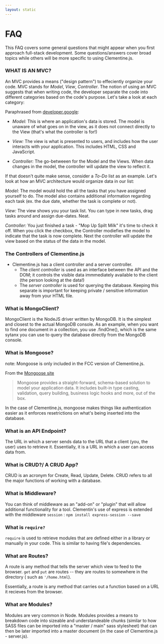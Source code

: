 ```yaml
---
layout: static
---
```


# FAQ

This FAQ covers some general questions that might appear when you first approach full-stack development. Some questions/answers cover broad topics while others will be more specific to using Clementine.js.

### WHAT IS AN MVC?

An MVC provides a means ("design pattern") to effeciently organize your code. MVC stands for *Model*,  *View*, *Controller*. The notion of using an MVC suggests that when writing code, the developer separate the code into different categories based on the code's purpose. Let's take a look at each category:

Paraphrased from [developer.google](https://developer.chrome.com/apps/app_frameworks):

- *Model:* This is where an application's data is stored. The model is unaware of what goes on in the view, as it does not connect directly to the View (that's what the controller is for!)

- *View:* The view is what is presented to users, and includes how the user interacts with your application. This includes HTML, CSS and JavaScript.

- *Controller:* The go-betweeen for the Model and the Views. When data changes in the model, the controller will update the view to reflect it.

If that doesn't quite make sense, consider a *To-Do* list as an example.  Let's look at how an MVC architecture would organize data in our list:

*Model:* The model would hold the all the tasks that you have assigned yourself to do. The model also contains additional information regarding each task (ex. the due date, whether the task is complete or not).

*View:* The view shows you your task list. You can type in new tasks, drag tasks around and assign due-dates. Neat.

*Controller:* You just finished a task - "Mop Up Spilt Milk" it's time to check it off. When you click the checkbox, the Controller modiefies the model to indicate that the task is now complete. Next the controller will update the view based on the status of the data in the model.

### The Controllers of Clementine.js

- Clementine.js has a client controller and a server controller.
	- The *client controller* is used as an interface between the API and the DOM; it controls the visible data immmediately available to the client (the person looking at the data!)
	- The *server controller* is used for querying the database. Keeping this separate is important for keeping private / sensitive information away from your HTML file.

### What is MongoClient?

MongoClient is the NodeJS driver written by MongoDB. It is the simplest and closest to the actual MongoDB console. As an example, when you want to find one document in a collection, you use .findOne(), which is the same sytanx you can use to query the database directly from the MongoDB console.

### What is Mongoose?

note: Mongoose is only included in the FCC version of Clementine.js.

From the [Mongoose site](http://mongoosejs.com/)

> Mongoose provides a straight-forward, schema-based solution to model your application data. It includes built-in type casting, validation, query building, business logic hooks and more, out of the box.

In the case of Clementine.js, mongoose makes things like authentication easier as it enforces resetrictions on what's being inserted into the database.

### What is an API Endpoint?

The URL in which a server sends data to the URL that a client (you, the user) uses to retrieve it. Essentially, it is a URL in which a user can access data from.

### What is CRUD?/ A CRUD App?

CRUD is an acronym for Create, Read, Update, Delete. CRUD refers to all the major functions of working with a database.

### What is Middleware?

You can think of middleware as an "add-on" or "plugin" that will allow additional functionality for a tool. Clementin's use of express is extended with the middleware `session` : `npm install express-session --save`

### What is `require?`

`require` is used to retrieve modules that are defined either in a library or manually in your code. This is similar to having file's dependencies.

### What are Routes?

A route is any method that tells the server which view to feed to the browser. `get` and `put` are routes -- they are routes to somewhere in the directory ( such as `'/home.html`).

Essentially, a route is any method that carries out a function based on a URL it recieves from the browser.

### What are Modules?

Modules are very common in Node. Modules provides a means to breakdown code into sizeable and understandeable chunks (similar to how SASS files can be imported into a "master / main" sass stylesheet) that can then be later imported into a master document (in the case of Clementine.js - server.js).
